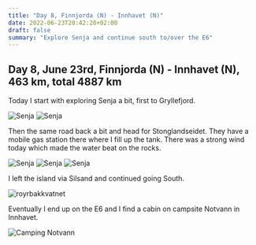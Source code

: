 ```yaml
---
title: "Day 8, Finnjorda (N) - Innhavet (N)"
date: 2022-06-23T20:42:28+02:00
draft: false
summary: "Explore Senja and continue south to/over the E6"
---
```

## Day 8, June 23rd, Finnjorda (N) - Innhavet (N), 463 km, total 4887 km
Today I start with exploring Senja a bit, first to Gryllefjord.

![Senja](/images/noordkaap2022-06-23-01-senja-r.jpg "Senja")
![Senja](/images/noordkaap2022-06-23-02-senja-r.jpg "Senja")

Then the same road back a bit and head for Stonglandseidet. They have a mobile gas station there where I fill
up the tank. There was a strong wind today which made the water beat on the rocks.

![Senja](/images/noordkaap2022-06-23-03-senja-r.jpg "Senja")
![Senja](/images/noordkaap2022-06-23-04-senja-r.jpg "Senja")
![Senja](/images/noordkaap2022-06-23-05-senja-r.jpg "Senja")

I left the island via Silsand and continued going South.

![royrbakkvatnet](/images/noordkaap2022-06-23-06-royrbakkvatnet-r.jpg "royrbakkvatnet")

Eventually I end up on the E6 and I find a cabin on campsite Notvann in Innhavet.

![Camping Notvann](/images/noordkaap2022-06-23-07-notvann-r.jpg "Camping Notvann")

